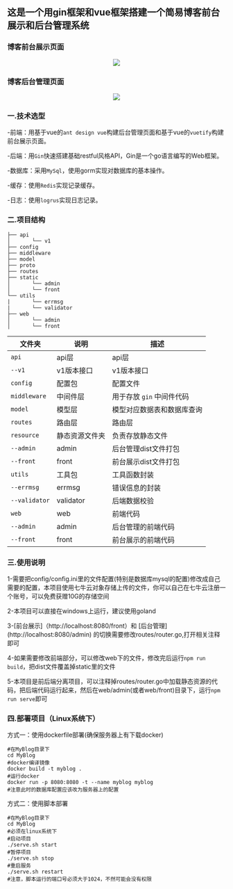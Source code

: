 ## 这是一个用gin框架和vue框架搭建一个简易博客前台展示和后台管理系统

### 博客前台展示页面
<div align=center>
<img src="http://tmnhs.top/Fp7b_S-Awx1_VXXKy1diFWQ_H-Qz" width=“100%” />
</div>

### 博客后台管理页面
<div align=center>
<img src="http://tmnhs.top/FvtitX9vqMyYNDHaYpgH7dq8vg46" width=“100%” />
</div>

### 一.技术选型
-前端：用基于vue的``ant design vue``构建后台管理页面和基于vue的``vuetify``构建前台展示页面。

-后端：用``Gin``快速搭建基础restful风格API，Gin是一个go语言编写的Web框架。

-数据库：采用``MySql``，使用gorm实现对数据库的基本操作。

-缓存：使用``Redis``实现记录缓存。

-日志：使用``logrus``实现日志记录。

### 二.项目结构

```shell
├── api
│       └── v1
├── config
├── middleware
├── model
├── proto
├── routes
├── static
│       └── admin
│       └── front
└── utils
|       └── errmsg
|       └── validator
├── web
│       └── admin
│       └── front
```
| 文件夹           | 说明        | 描述               |
| ------------- | --------- | ---------------- |
| `api`         | api层      | api层             |
| `--v1`        | v1版本接口    | v1版本接口           |
| `config`      | 配置包       | 配置文件             |
| `middleware`  | 中间件层      | 用于存放 `gin` 中间件代码 |
| `model`       | 模型层       | 模型对应数据表和数据库查询    |
| `routes`      | 路由层       | 路由层              |
| `resource`    | 静态资源文件夹   | 负责存放静态文件         |
| `--admin`     | admin     | 后台管理dist文件打包     |
| `--front`     | front     | 前台展示dist文件打包     |
| `utils`       | 工具包       | 工具函数封装           |
| `--errmsg`    | errmsg    | 错误信息的封装          |
| `--validator` | validator | 后端数据校验           |
| `web`         | web       | 前端代码             |
| `--admin`     | admin     | 后台管理的前端代码        |
| `--front`     | front     | 前台展示的前端代码        |

###  三.使用说明

1-需要把config/config.ini里的文件配置(特别是数据库mysql的配置)修改成自己需要的配置，本项目使用七牛云对象存储上传的文件，你可以自己在七牛云注册一个账号，可以免费获赠10G的存储空间

2-本项目可以直接在windows上运行，建议使用goland

3-[前台展示]（http://localhost:8080/front）和 [后台管理] (http://localhost:8080/admin) 的切换需要修改routes/router.go,打开相关注释即可

4-如果需要修改前端部分，可以修改web下的文件，修改完后运行`npm run build`，把dist文件覆盖掉static里的文件

5-本项目是前后端分离项目，可以注释掉routes/router.go中加载静态资源的代码，把后端代码运行起来，然后在web/admin(或者web/front)目录下，运行`npm run serve`即可

###  四.部署项目（Linux系统下）

方式一：使用dockerfile部署(确保服务器上有下载docker)

```shell
#在MyBlog目录下
cd MyBlog
#docker编译镜像
docker build -t myblog .
#运行docker
docker run -p 8080:8080 -t --name myblog myblog
#注意此时的数据库配置应该改为服务器上的配置
```

方式二：使用脚本部署

```shell
#在MyBlog目录下
cd MyBlog
#必须在linux系统下
#启动项目
./serve.sh start
#暂停项目
./serve.sh stop
#重启服务
./serve.sh restart
#注意，脚本运行的端口号必须大于1024，不然可能会没有权限
```

